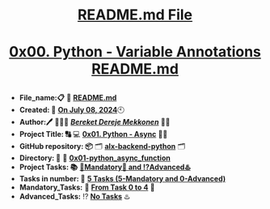 <H1 align="center", height="1500"> <ins> README.md File </ins> </H1>
<H1 align="center"> <ins> 0x00. Python - Variable Annotations README.md</ins> </H1>

##

* **File_name:📋** 📖 [**README.md**](https://github.com/BekiHabesha/alx-backend-python/tree/master/0x01-python_async_function/README.md)
* **Created: 📅** <ins>**On July 08, 2024**</ins>🕙
* **Author:🖊️** 👨🏻‍💻 [***Bereket Dereje Mekkonen***](https://intranet.alxswe.com/users/BereketDerejeMekkonen) 🧑‍💻
* **Project Title: 🔠**  💻 [**0x01. Python - Async**](https://intranet.alxswe.com/projects/1230) 📝🔡
* **GitHub repository: 📦** 🗂 [**alx-backend-python**](https://github.com/BekiHabesha/alx-backend-python) 🗂
* **Directory: 💼** 📂 [**0x01-python_async_function**](https://github.com/BekiHabesha/alx-backend-python/tree/master/0x01-python_async_function)
* **Project Tasks: 📚** <ins>**💯Mandatory💯 and ⁉️Advanced♨️**</ins>
* **Tasks in number: 🔢** <ins>**5 Tasks (5-Mandatory and 0-Advanced)**</ins>
* **Mandatory_Tasks:** 💯 <ins>**From Task 0 to 4**</ins> 💯
* **Advanced_Tasks:** ⁉️ <ins>**No Tasks**</ins> ♨️

###
